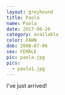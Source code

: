 ```yaml
---
layout: greyhound
title: Paola
name: Paola
date: 2017-06-26
category: available
color: FAWN
dob: 2008-07-06
sex: FEMALE
pic: paola.jpg
pics:
  - paola1.jpg
---
```


I've just arrived!
